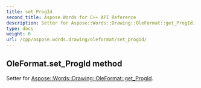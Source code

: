 ```yaml
---
title: set_ProgId
second_title: Aspose.Words for C++ API Reference
description: Setter for Aspose::Words::Drawing::OleFormat::get_ProgId. 
type: docs
weight: 0
url: /cpp/aspose.words.drawing/oleformat/set_progid/
---
```

## OleFormat.set_ProgId method


Setter for [Aspose::Words::Drawing::OleFormat::get_ProgId](./get_progid/).

